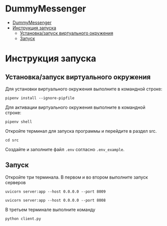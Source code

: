 # DummyMessenger

<!-- TOC -->
* [DummyMessenger](#dummymessenger)
* [Инструкция запуска](#инструкция-запуска)
  * [Установка/запуск виртуального окружения](#установказапуск-виртуального-окружения)
  * [Запуск](#запуск)
<!-- TOC -->
# Инструкция запуска
## Установка/запуск виртуального окружения

Для установки виртуального окружения выполните в командной строке:
```commandline
pipenv install --ignore-pipfile
```

Для активации виртуального окружения выполните в командной строке:
```commandline
pipenv shell
```

Откройте терминал для запуска программы и перейдите в раздел src.
```commandline
cd src
```

Создайте и заполните файл `.env` согласно `.env_example`.

## Запуск
Откройте три терминала. В первом и во втором выполните запуск серверов
```commandline
uvicorn server:app --host 0.0.0.0 --port 8009
```

```commandline
uvicorn server:app --host 0.0.0.0 --port 8008
```
В третьем терминале выполните команду
```commandline
python client.py
```